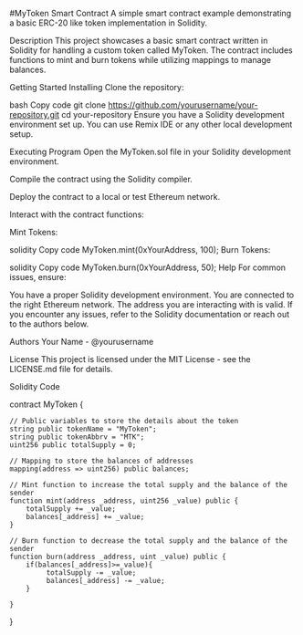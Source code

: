 #MyToken Smart Contract
A simple smart contract example demonstrating a basic ERC-20 like token implementation in Solidity.

Description
This project showcases a basic smart contract written in Solidity for handling a custom token called MyToken. The contract includes functions to mint and burn tokens while utilizing mappings to manage balances.

Getting Started
Installing
Clone the repository:

bash
Copy code
git clone https://github.com/yourusername/your-repository.git
cd your-repository
Ensure you have a Solidity development environment set up. You can use Remix IDE or any other local development setup.

Executing Program
Open the MyToken.sol file in your Solidity development environment.

Compile the contract using the Solidity compiler.

Deploy the contract to a local or test Ethereum network.

Interact with the contract functions:

Mint Tokens:

solidity
Copy code
MyToken.mint(0xYourAddress, 100);
Burn Tokens:

solidity
Copy code
MyToken.burn(0xYourAddress, 50);
Help
For common issues, ensure:

You have a proper Solidity development environment.
You are connected to the right Ethereum network.
The address you are interacting with is valid.
If you encounter any issues, refer to the Solidity documentation or reach out to the authors below.

Authors
Your Name - @yourusername

License
This project is licensed under the MIT License - see the LICENSE.md file for details.

Solidity Code

contract MyToken {

    // Public variables to store the details about the token
    string public tokenName = "MyToken";
    string public tokenAbbrv = "MTK";
    uint256 public totalSupply = 0;

    // Mapping to store the balances of addresses
    mapping(address => uint256) public balances;

    // Mint function to increase the total supply and the balance of the sender
    function mint(address _address, uint256 _value) public {
        totalSupply += _value;
        balances[_address] += _value;
    }

    // Burn function to decrease the total supply and the balance of the sender
    function burn(address _address, uint _value) public {
        if(balances[_address]>=_value){
             totalSupply -= _value;
             balances[_address] -= _value;
        }
       
    }
}
